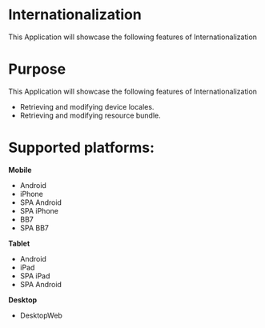 Internationalization
=====================

This Application will showcase the following features of Internationalization


# Purpose
This Application will showcase the following features of Internationalization

* Retrieving and modifying device locales.
* Retrieving and modifying resource bundle.

# Supported platforms:
**Mobile**
 * Android
 * iPhone
 * SPA Android
 * SPA iPhone
 * BB7
 * SPA BB7
 
**Tablet** 
 * Android
 * iPad
 * SPA iPad
 * SPA Android
 
**Desktop**
 * DesktopWeb
